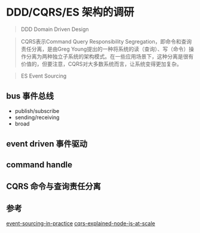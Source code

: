 # DDD/CQRS/ES 架构的调研

> DDD Domain Driven Design

> CQRS表示Command Query Responsibility Segregation，即命令和查询责任分离，是由Greg Young提出的一种将系统的读（查询）、写（命令）操作分离为两种独立子系统的架构模式。在一些应用场景下，这种分离是很有价值的，但要注意，CQRS对大多数系统而言，让系统变得更加复杂。

> ES Event Sourcing

## bus 事件总线
- publish/subscribe
- sending/receiving
- broad

## event driven 事件驱动

## command handle

## CQRS 命令与查询责任分离


## 参考
[event-sourcing-in-practice](https://ookami86.github.io/event-sourcing-in-practice/)
[cqrs-explained-node-js-at-scale](https://blog.risingstack.com/cqrs-explained-node-js-at-scale/)